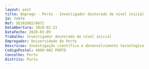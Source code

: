 ```yaml
--- 
layout: post
title: Emprego - Porto - Investigador doutorado de nível inicial
Id: 74974
Ref: OE202002/0672
DataAbertura: 2020-02-21
DataFecho: 2020-03-09
Trabalho: Investigador doutorado de nível inicial
Empregador: Universidade do Porto
Descricao: Investigação científica e desenvolvimento tecnológico
CodigoPostal: 4099-002 PORTO
Concelho: Porto
Distrito: Porto
--- 
```

